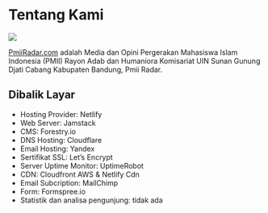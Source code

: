 # Tentang Kami

![](https://raw.githubusercontent.com/pmiiradar/pmiiradar.org/main/static/gambar-website.png)

[PmiiRadar.com](https://pmiiradar.org/ "pmii Adab dan Humaniora ") adalah Media dan Opini Pergerakan Mahasiswa Islam Indonesia (PMII) Rayon Adab dan Humaniora Komisariat UIN Sunan Gunung Djati Cabang Kabupaten Bandung, Pmii Radar.

## Dibalik Layar

* Hosting Provider: Netlify
* Web Server: Jamstack
* CMS: Forestry.io
* DNS Hosting: Cloudflare
* Email Hosting: Yandex
* Sertifikat SSL: Let’s Encrypt
* Server Uptime Monitor: UptimeRobot
* CDN: Cloudfront AWS & Netlify Cdn 
* Email Subcription: MailChimp
* Form: Formspree.io
* Statistik dan analisa pengunjung: tidak ada
